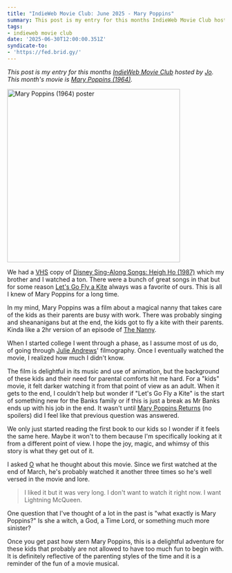 ```yaml
---
title: "IndieWeb Movie Club: June 2025 - Mary Poppins"
summary: This post is my entry for this months IndieWeb Movie Club hosted by Jo
tags:
- indieweb movie club
date: '2025-06-30T12:00:00.351Z'
syndicate-to:
- 'https://fed.brid.gy/'
---
```


*This post is my entry for this months [IndieWeb Movie Club](https://indieweb.org/IndieWeb_Movie_Club)
hosted by [Jo](https://dead.garden/blog/indieweb-movie-club-june-2025.html). This
month's movie is [Mary Poppins (1964)](https://benji.dog/watched/1750693235-mary-poppins-1964).*

<img src="https://image.tmdb.org/t/p/original/o4Wsby4ydIXhWmtmfvb451D5Np1.jpg" height="400" alt="Mary Poppins (1964) poster">

We had a [VHS](https://en.wikipedia.org/wiki/VHS) copy of [Disney Sing-Along Songs: Heigh Ho (1987)](https://archive.org/details/disney-sing-along-songs-heigh-ho-1987-us-vhs/05+Disney+Sing-Along+Songs+-+Heigh+Ho+(1987%2C+1994+US+VHS)+Better+Bitrate.mp4) which my brother and I watched a ton. There were a bunch of great songs in that but for some reason [Let's Go Fly a Kite](https://song.link/us/i/1440796935) always was a favorite of ours. This is all I knew of Mary Poppins for a long time.

In my mind, Mary Poppins was a film about a magical nanny that takes care of the kids as their parents are busy with work. There was probably singing and sheananigans but at the end, the kids got to fly a kite with their parents. Kinda like a 2hr version of an episode of [The Nanny](https://thetvdb.com/series/the-nanny).

When I started college I went through a phase, as I assume most of us do, of going through [Julie Andrews](https://themoviedb.org/person/5823)' filmography. Once I eventually watched the movie, I realized how much I didn't know.

The film is delightful in its music and use of animation, but the background of these kids and their need for parental comforts hit me hard. For a "kids" movie, it felt darker watching it from that point of view as an adult. When it gets to the end, I couldn't help but wonder if "Let's Go Fly a Kite" is the start of something new for the Banks family or if this is just a break as Mr Banks ends up with his job in the end. It wasn't until [Mary Poppins Returns](https://themoviedb.org/movie/400650) (no spoilers) did I feel like that previous question was answered.

We only just started reading the first book to our kids so I wonder if it feels the same here. Maybe it won't to them because I'm specifically looking at it from a different point of view. I hope the joy, magic, and whimsy of this story is what they get out of it.

I asked [O](/tags/O) what he thought about this movie. Since we first watched at the end of March, he's probably watched it another three times so he's well versed in the movie and lore.

> I liked it but it was very long. I don't want to watch it right now. I want Lightning McQueen.

One question that I've thought of a lot in the past is "what exactly is Mary Poppins?" Is she a witch, a God, a Time Lord, or something much more sinister?

Once you get past how stern Mary Poppins, this is a delightful adventure for these kids that probably are not allowed to have too much fun to begin with. It is definitely reflective of the parenting styles of the time and it is a reminder of the fun of a movie musical.

